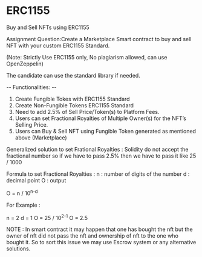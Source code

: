 # ERC1155
Buy and Sell NFTs using ERC1155

Assignment Question:Create a Marketplace Smart contract to buy and sell NFT with your custom ERC1155 Standard.

(Note: Strictly Use ERC1155 only, No plagiarism allowed, can use OpenZeppelin)

The candidate can use the standard library if needed.

-- Functionalities: --
1) Create Fungible Tokes with ERC1155 Standard
2) Create Non-Fungible Tokens ERC1155 Standard
3) Need to add 2.5% of Sell Price/Token(s) to Platform Fees.
4) Users can set Fractional Royalties of Multiple Owner(s) for the NFT’s Selling Price.
5) Users can Buy & Sell NFT using Fungible Token generated as mentioned above (Marketplace)

Generalized solution to set Frational Royalties : 
Solidity do not accept the fractional number so if we have to pass 2.5% then we have to pass it like 25 / 1000

Formula to set Fractional Royalties : 
n : number of digits of the number
d : decimal point 
O : output

O = n / 10<sup>n-d</sup>

For Example : 

n = 2
d = 1 
O = 25 / 10<sup>2-1</sup> 
O = 2.5

NOTE : In smart contract it may happen that one has bought the nft but the owner of nft did not pass the nft and ownership of nft to the one who bought it. So to sort this issue we may use Escrow system or any alternative solutions. 



